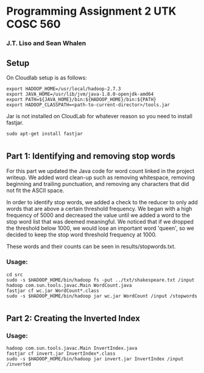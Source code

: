 # Programming Assignment 2 UTK COSC 560
### J.T. Liso and Sean Whalen

## Setup
On Cloudlab setup is as follows:
```
export HADOOP_HOME=/usr/local/hadoop-2.7.3
export JAVA_HOME=/usr/lib/jvm/java-1.8.0-openjdk-amd64
export PATH=${JAVA_HOME}/bin:${HADOOP_HOME}/bin:${PATH}
export HADOOP_CLASSPATH=<path-to-current-director>/tools.jar
```

Jar is not installed on CloudLab for whatever reason so you need to install fastjar.
```
sudo apt-get install fastjar
```

#
## Part 1: Identifying and removing stop words

For this part we updated the Java code for word count linked in the project writeup. We added word clean-up such as removing whitespace, removing beginning and trailing punctuation, and removing any characters that did not fit the ASCII space.

In order to identify stop words, we added a check to the reducer to only add words that are above a certain threshold frequency. We began with a high frequency of 5000 and decreased the value until we added a word to the stop word list that was deemed meaningful. We noticed that if we dropped the threshold below 1000, we would lose an important word 'queen', so we decided to keep the stop word threshold frequency at 1000.

These words and their counts can be seen in results/stopwords.txt.

### Usage:

```
cd src
sudo -s $HADOOP_HOME/bin/hadoop fs -put ../txt/shakespeare.txt /input
hadoop com.sun.tools.javac.Main WordCount.java 
fastjar cf wc.jar WordCount*.class
sudo -s $HADOOP_HOME/bin/hadoop jar wc.jar WordCount /input /stopwords
```

#
## Part 2: Creating the Inverted Index

### Usage:

```
hadoop com.sun.tools.javac.Main InvertIndex.java 
fastjar cf invert.jar InvertIndex*.class
sudo -s $HADOOP_HOME/bin/hadoop jar invert.jar InvertIndex /input /inverted
```
